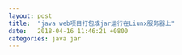 ```yaml
---
layout: post
title:  "java web项目打包成jar运行在Liunx服务器上"
date:   2018-04-16 11:46:21 +0800
categories: java jar
---
```

